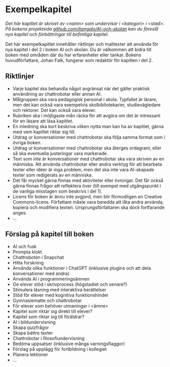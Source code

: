 # Exempelkapitel
_Det här kapitlet är skrivet av \<namn\> som undervisar i \<kategori\> i \<stad\>. På bokens projektsida [github.com/itangalo/AI-och-skolan][1] kan du föreslå nya kapitel och förbättringar till befintliga kapitel._

Det här exempelkapitlet innehåller riktlinjer och malltexter att använda för nya kapitel i del 2 i boken AI och skolan. Du är välkommen att bidra till boken med områden där du har erfarenheter eller tankar. Bokens huvudförfattare, Johan Falk, fungerar som redaktör för kapitlen i del 2.

## Riktlinjer
* Varje kapitel ska behandla något avgränsat när det gäller praktisk användning av chattrobotar eller annan AI.
* Målgruppen ska vara pedagogisk personal i skola. Typfallet är lärare, men det kan också vara exempelvis skolbibliotekarier, studievägledare och rektorer. Det kan också vara elever.
* Rubriken ska i möjligaste mån räcka för att avgöra om det är intressant för en läsare att läsa kapitlet.
* En inledning ska kort beskriva vilken nytta man kan ha av kapitlet, gärna med vem kapitlet riktar sig till.
* Utdrag ur konversationer med chattrobotar ska följa samma format som i övriga boken.
* Utdrag ur konversationer med chattrobotar ska återges ordagrant, eller så ska eventuella justeringar vara markerade.
* Text som _inte_ är konversationer med chattrobotar ska vara skriven av en människa. Att använda chattrobotar eller andra verktyg för att bearbeta texter eller idéer är inga problem, men det ska inte vara AI-skapade texter som redigerats av en människa.
 * Det får mycket gärna finnas med aktiviteter eller övningar. Det får också gärna finnas frågor att reflektera över (till exempel med utgångspunkt i de vanliga misstagen som beskrivs i del 1).
* Licens för boken är ännu inte avgjord, men blir förmodligen en Creative Commons-licens. Författare måste vara beredda att låta andra använda, kopiera och modifiera texten. Ursprungsförfattaren ska dock fortfarande anges.
* …

## Förslag på kapitel till boken
* AI och fusk
* Prompta klokt
* Chattroboten i Snapchat
* Hitta forskning
* Använda olika funktioner i ChatGPT (inklusive plugins och att dela konversationer med andra)
* Använda AI i programmeringsämnen
* Ge elever stöd i skrivprocess (högstadiet och senare?)
* Stimulera läsning med interaktiva berättelser
* Stöd för elever med kognitiva funktionshinder
* Gymnasiematte och chattrobotar
* För elever som behöver utmaningar i \<ämne\>
* Kapitel som riktar sig direkt till elever?
* Kapitel som riktar sig till föräldrar?
* AI i bildundervisning
* Skapa quizfrågor
* Skapa bättre texter
* Chattrobotar i filosofiundervisning
* Bedöma uppsatser (inklusive många varningsflaggor)
* Förslag på upplägg för fortbildning i kollegiet
* Planera lektioner
* …

[1]:	https://github.com/Itangalo/AI-och-skolan